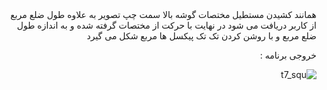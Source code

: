 <div dir = "rtl">
همانند کشیدن مستطیل مختصات گوشه بالا سمت چپ تصویر به علاوه طول ضلع مربع از کاربر دریافت می شود
در نهایت با حرکت از مختصات گرفته شده و به اندازه طول ضلع مربع و با روشن کردن تک تک پیکسل ها مربع شکل می گیرد

خروجی برنامه :

![t7_squ](https://user-images.githubusercontent.com/80279784/113258278-fecb5480-92e0-11eb-8ab1-17653d56e6ff.PNG)

</div>
